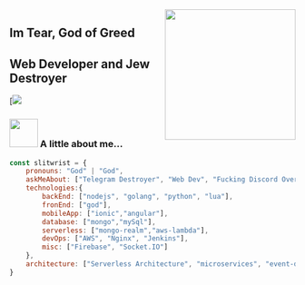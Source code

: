 <img align='right' src="https://steamuserimages-a.akamaihd.net/ugc/1004772116341269885/05B77298C783C4E94BFEAA27C19088AD63CC971C/" width="230">

##  Im Tear, God of Greed
## Web Developer and Jew Destroyer

[![](![continuousphp](https://img.shields.io/continuousphp/git-hub/slitwrist/slitwrist?color=Hello&label=I%20am%20god&logo=Hey&logoColor=purple&style=social))


### <img src="https://media.giphy.com/media/VgCDAzcKvsR6OM0uWg/giphy.gif" width="50"> A little about me...  

```javascript
const slitwrist = {
    pronouns: "God" | "God",
    askMeAbout: ["Telegram Destroyer", "Web Dev", "Fucking Discord Over"],
    technologies:{
        backEnd: ["nodejs", "golang", "python", "lua"],
        fronEnd: ["god"],
        mobileApp: ["ionic","angular"],
        database: ["mongo","mySql"],
        serverless: ["mongo-realm","aws-lambda"],
        devOps: ["AWS", "Nginx", "Jenkins"],
        misc: ["Firebase", "Socket.IO"]
    },
    architecture: ["Serverless Architecture", "microservices", "event-driven", "Single page applications"],
}
```

